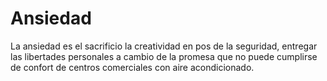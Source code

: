 # Ansiedad

La ansiedad es el sacrificio la creatividad en pos de la seguridad, entregar las libertades personales a cambio de la promesa que no puede cumplirse de confort de centros comerciales con aire acondicionado.